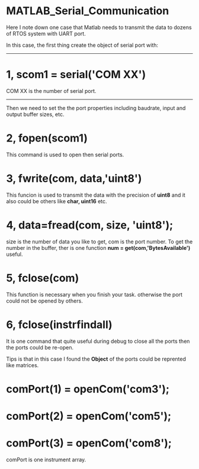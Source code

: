 # MATLAB_Serial_Communication
Here I note down one case that Matlab needs to transmit the data to dozens of RTOS system with UART port.

In this case, the first thing create the object of serial port with:

**** 
# 1,  scom1 = serial('COM XX')
COM XX is the number of serial port.
*****
Then we need to set the the port properties including baudrate, input and output buffer sizes, etc.

# 2, fopen(scom1)
  This command is used to open then serial ports.
  
  
# 3, fwrite(com, data,'uint8') 
  This funcion is used to transmit the data with the precision of **uint8** and it also could be others like **char, uint16** etc.
  
# 4, data=fread(com, size, 'uint8');
  size is the number of data you like to get, com is the port number.
  To get the number in the buffer, ther is one function **num = get(com,'BytesAvailable')** useful.
  
# 5, fclose(com)
  This function is necessary when you finish your task. otherwise the port could not be opened by others.
  
# 6, fclose(instrfindall)
  It is one command that quite useful during debug to close all the ports then the ports could be re-open.
  
  
Tips is that in this case I found the **Object** of the ports could be reprented like matrices. 
# comPort(1) = openCom('com3');
# comPort(2) = openCom('com5');
# comPort(3) = openCom('com8');
comPort is one instrument array.


